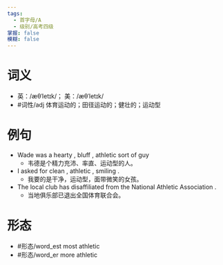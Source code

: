 ```yaml
---
tags:
  - 首字母/A
  - 级别/高考四级
掌握: false
模糊: false
---
```

# 词义
- 英：/æθˈletɪk/； 美：/æθˈletɪk/
- #词性/adj  体育运动的；田径运动的；健壮的；运动型
# 例句
- Wade was a hearty , bluff , athletic sort of guy
	- 韦德是个精力充沛、率直、运动型的人。
- I asked for clean , athletic , smiling .
	- 我要的是干净，运动型，面带微笑的女孩。
- The local club has disaffiliated from the National Athletic Association .
	- 当地俱乐部已退出全国体育联合会。
# 形态
- #形态/word_est most athletic
- #形态/word_er more athletic
